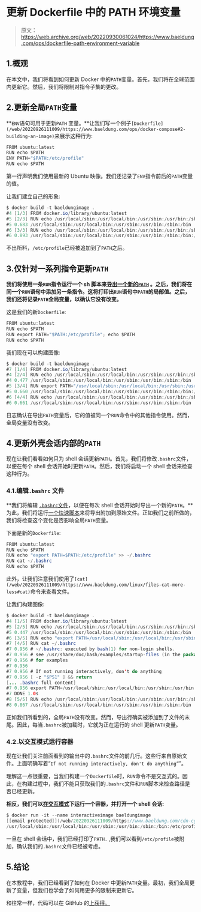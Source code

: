 # 更新 Dockerfile 中的 PATH 环境变量

> 原文：<https://web.archive.org/web/20220930061024/https://www.baeldung.com/ops/dockerfile-path-environment-variable>

## 1.概观

在本文中，我们将看到如何更新 Docker 中的`PATH`变量。首先，我们将在全球范围内更新它。然后，我们将限制对指令子集的更改。

## 2.更新全局`PATH`变量

**`ENV`语句可用于更新`PATH` 变量。**让我们写一个例子`[Dockerfile](/web/20220926111009/https://www.baeldung.com/ops/docker-compose#2-building-an-image)`来展示这种行为:

```java
FROM ubuntu:latest
RUN echo $PATH
ENV PATH="$PATH:/etc/profile"
RUN echo $PATH
```

第一行声明我们使用最新的 Ubuntu 映像。我们还记录了`ENV`指令前后的`PATH`变量的值。

让我们建立自己的形象:

```java
$ docker build -t baeldungimage .
#4 [1/3] FROM docker.io/library/ubuntu:latest
#5 [2/3] RUN echo /usr/local/sbin:/usr/local/bin:/usr/sbin:/usr/bin:/sbin:/bin
#5 0.683 /usr/local/sbin:/usr/local/bin:/usr/sbin:/usr/bin:/sbin:/bin
#6 [3/3] RUN echo /usr/local/sbin:/usr/local/bin:/usr/sbin:/usr/bin:/sbin:/bin:/etc/profile
#6 0.893 /usr/local/sbin:/usr/local/bin:/usr/sbin:/usr/bin:/sbin:/bin:/etc/profile
```

不出所料，`/etc/profile`已经被追加到了`PATH`之后。

## 3.仅针对一系列指令更新`PATH`

**我们将使用一条`RUN`指令运行一个 sh 脚本来[导出一个新的`PATH`](/web/20220926111009/https://www.baeldung.com/linux/path-variable#adding-to-path) 。之后，我们将在同一个`RUN`语句中添加另一条指令。这将打印出`RUN`语句中`PATH`的局部值。之后，我们还将记录`PATH`全局变量，以确认它没有改变。**

这是我们的新`Dockerfile`:

```java
FROM ubuntu:latest
RUN echo $PATH
RUN export PATH="$PATH:/etc/profile"; echo $PATH
RUN echo $PATH
```

我们现在可以构建图像:

```java
$ docker build -t baeldungimage . 
#7 [1/4] FROM docker.io/library/ubuntu:latest
#4 [2/4] RUN echo /usr/local/sbin:/usr/local/bin:/usr/sbin:/usr/bin:/sbin:/bin
#4 0.477 /usr/local/sbin:/usr/local/bin:/usr/sbin:/usr/bin:/sbin:/bin
#5 [3/4] RUN export PATH="/usr/local/sbin:/usr/local/bin:/usr/sbin:/usr/bin:/sbin:/bin:/etc/profile"; echo /usr/local/sbin:/usr/local/bin:/usr/sbin:/usr/bin:/sbin:/bin
#5 0.660 /usr/local/sbin:/usr/local/bin:/usr/sbin:/usr/bin:/sbin:/bin:/etc/profile
#6 [4/4] RUN echo /usr/local/sbin:/usr/local/bin:/usr/sbin:/usr/bin:/sbin:/bin
#6 0.661 /usr/local/sbin:/usr/local/bin:/usr/sbin:/usr/bin:/sbin:/bin
```

日志确认在导出`PATH`变量后，它的值被同一个`RUN`命令中的其他指令使用。然而，全局变量没有改变。

## 4.更新外壳会话内部的`PATH`

现在让我们看看如何只为 shell 会话更新`PATH`。首先，我们将修改`.bashrc`文件，以便在每个 shell 会话开始时更新`PATH`。然后，我们将启动一个 shell 会话来检查这种行为。

### 4.1.编辑`.bashrc` 文件

**我们将编辑 [`.bashrc`文件](/web/20220926111009/https://www.baeldung.com/linux/bashrc-vs-bash-profile-vs-profile#2-significance-of-bashrc)，以便在每次 shell 会话开始时导出一个新的`PATH`。**为此，我们将运行[一个快速脚本](/web/20220926111009/https://www.baeldung.com/linux/bash-variables-export#1-export-while-running-bash-scripts)来将导出附加到原始文件。正如我们之前所做的，我们将检查这个变化是否影响全局`PATH`变量。

下面是新的`Dockerfile`:

```java
FROM ubuntu:latest
RUN echo $PATH
RUN echo "export PATH=$PATH:/etc/profile" >> ~/.bashrc
RUN cat ~/.bashrc
RUN echo $PATH
```

此外，让我们注意我们使用了`[cat](/web/20220926111009/https://www.baeldung.com/linux/files-cat-more-less#cat)`命令来查看文件。

让我们构建图像:

```java
$ docker build -t baeldungimage . 
#4 [1/5] FROM docker.io/library/ubuntu:latest
#5 [2/5] RUN echo /usr/local/sbin:/usr/local/bin:/usr/sbin:/usr/bin:/sbin:/bin
#5 0.447 /usr/local/sbin:/usr/local/bin:/usr/sbin:/usr/bin:/sbin:/bin
#6 [3/5] RUN echo "export PATH=/usr/local/sbin:/usr/local/bin:/usr/sbin:/usr/bin:/sbin:/bin:/etc/profile" >> ~/.bashrc
#7 [4/5] RUN cat ~/.bashrc
#7 0.956 # ~/.bashrc: executed by bash(1) for non-login shells.
#7 0.956 # see /usr/share/doc/bash/examples/startup-files (in the package bash-doc)
#7 0.956 # for examples
#7 0.956
#7 0.956 # If not running interactively, don't do anything
#7 0.956 [ -z "$PS1" ] && return
[... .bashrc full content]
#7 0.956 export PATH=/usr/local/sbin:/usr/local/bin:/usr/sbin:/usr/bin:/sbin:/bin:/etc/profile
#7 DONE 1.0s
#8 [5/5] RUN echo /usr/local/sbin:/usr/local/bin:/usr/sbin:/usr/bin:/sbin:/bin
#8 0.867 /usr/local/sbin:/usr/local/bin:/usr/sbin:/usr/bin:/sbin:/bin
```

正如我们所看到的，全局`PATH`没有改变。然而，导出行确实被添加到了文件的末尾。因此，每当`.bashrc`被加载时，它就为正在运行的 shell 更新`PATH`变量。

### 4.2.以交互模式运行容器

现在让我们关注前面看到的输出中的`.bashrc`文件的前几行。这些行来自原始文件。上面明确写着“`If not running interactively, don't do anything”`”。

理解这一点很重要，当我们构建一个`Dockerfile`时，`RUN`命令不是交互式的。因此，在构建过程中，我们不能只获取我们的`.bashrc`文件和`RUN`脚本来检查路径是否已经更新。

**相反，我们可以[在交互模式](https://web.archive.org/web/20220926111009/https://baeldung-cn.com/ops/docker-container-shell)下运行一个容器，并打开一个 shell 会话:**

```java
$ docker run -it --name interactiveimage baeldungimage
[[email protected]](/web/20220926111009/https://www.baeldung.com/cdn-cgi/l/email-protection):/# echo $PATH
/usr/local/sbin:/usr/local/bin:/usr/sbin:/usr/bin:/sbin:/bin:/etc/profile
```

一旦在 shell 会话中，我们已经打印了`PATH.` ,我们可以看到`/etc/profile`被附加，确认我们的`.bashrc`文件已经被考虑。

## 5.结论

在本教程中，我们已经看到了如何在 Docker 中更新`PATH`变量。最初，我们全局更新了变量，但我们也学会了如何用更多的限制来更新它。

和往常一样，代码可以在 GitHub 的[上获得。](https://web.archive.org/web/20220926111009/https://github.com/eugenp/tutorials/tree/master/docker-modules/docker-images)